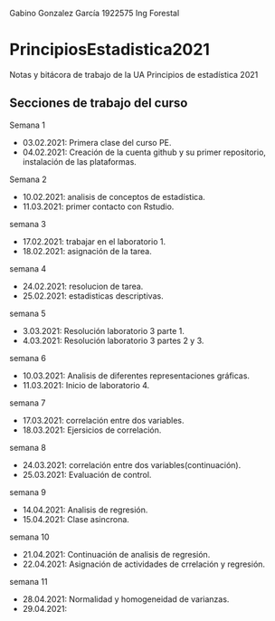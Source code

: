Gabino Gonzalez García
1922575
Ing Forestal

# PrincipiosEstadistica2021
Notas y bitácora de trabajo de la UA Principios de estadística 2021


## Secciones de trabajo del curso

Semana 1
+ 03.02.2021: Primera clase del curso PE.
+ 04.02.2021: Creación de la cuenta github y su primer repositorio, instalación de las plataformas.

Semana 2
+ 10.02.2021: analisis de conceptos de estadística.
+ 11.03.2021: primer contacto con Rstudio.

semana 3
+ 17.02.2021: trabajar en el laboratorio 1.
+ 18.02.2021: asignación de la tarea. 

semana 4
+ 24.02.2021: resolucion de tarea.
+ 25.02.2021: estadisticas descriptivas.

semana 5
+ 3.03.2021: Resolución laboratorio 3 parte 1.
+ 4.03.2021: Resolución laboratorio 3 partes 2 y 3.

semana 6
+ 10.03.2021: Analisis de diferentes representaciones gráficas.
+ 11.03.2021: Inicio de laboratorio 4.

semana 7
+ 17.03.2021: correlación entre dos variables.
+ 18.03.2021: Ejersicios de correlación.

semana 8
+ 24.03.2021: correlación entre dos variables(continuación).
+ 25.03.2021: Evaluación de control.

semana 9
+ 14.04.2021: Analisis de regresión.
+ 15.04.2021: Clase asincrona.

semana 10
+ 21.04.2021: Continuación de analisis de regresión.
+ 22.04.2021: Asignación de actividades de crrelación y regresión.

semana 11
+ 28.04.2021: Normalidad y homogeneidad de varianzas.
+ 29.04.2021:
